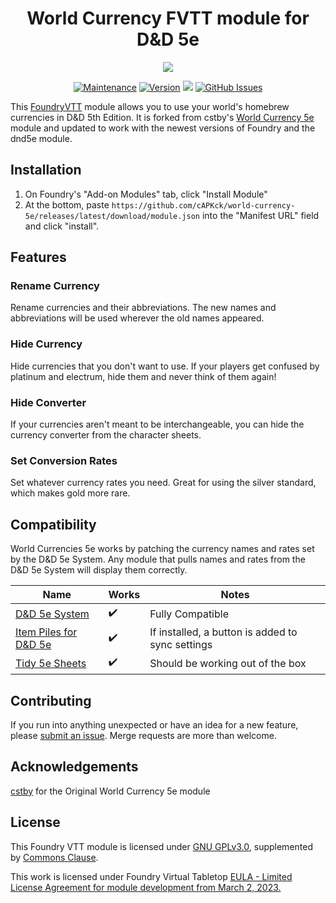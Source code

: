 <h1 align="center">World Currency FVTT module for D&D 5e</h1>

<p align="center">
<img src="https://gitlab.com/uploads/-/system/project/avatar/9199873/fvtt-solid-512.png?width=64" />
</p>
<p align="center">
<a href="https://github.com/cAPKck/5e-world-currency"><img src="https://img.shields.io/badge/Maintained%3F-yes-green.svg" alt="Maintenance"></a>
<a href="https://github.com/cAPKck/5e-world-currency"><img src="https://img.shields.io/github/v/release/cAPKck/5e-world-currency.svg" alt="Version"></a>
<a href="https://foundryvtt.com/releases/"><img src="https://img.shields.io/endpoint?url=https://foundryshields.com/version?url=https://github.com/cAPKck/5e-world-currency/releases/latest/download/module.json"></a>
<a href="https://github.com/cAPKck/5e-world-currency/issues"><img alt="GitHub Issues" src="https://img.shields.io/github/issues/cAPKck/5e-world-currency"></a>
</p>

This [FoundryVTT](https://foundryvtt.com) module allows you to use your world's homebrew currencies in D&D 5th Edition. It is forked from cstby's [World Currency 5e](https://github.com/cstby/foundryvtt-world-currency-5e) module and updated to work with the newest versions of Foundry and the dnd5e module.

## Installation

1. On Foundry's "Add-on Modules" tab, click "Install Module"
2. At the bottom, paste `https://github.com/cAPKck/world-currency-5e/releases/latest/download/module.json` into the "Manifest URL" field and click "install".

## Features

### Rename Currency

Rename currencies and their abbreviations. The new names and abbreviations will be used wherever the old names appeared.

### Hide Currency

Hide currencies that you don't want to use. If your players get confused by platinum and electrum, hide them and never think of them again!

### Hide Converter

If your currencies aren't meant to be interchangeable, you can hide the currency converter from the character sheets.

### Set Conversion Rates

Set whatever currency rates you need. Great for using the silver standard, which makes gold more rare.

## Compatibility

World Currencies 5e works by patching the currency names and rates set by the D&D 5e System. Any module that pulls names and rates from the D&D 5e System will display them correctly.

| **Name** | Works | Notes |
| --- | --- | --- |
| [D&D 5e System](https://github.com/foundryvtt/dnd5e) | :heavy_check_mark: | Fully Compatible |
| [Item Piles for D&D 5e](https://github.com/fantasycalendar/FoundryVTT-ItemPilesDND5e) | :heavy_check_mark: | If installed, a button is added to sync settings |
| [Tidy 5e Sheets](https://github.com/kgar/foundry-vtt-tidy-5e-sheets) | :heavy_check_mark: | Should be working out of the box |

## Contributing

If you run into anything unexpected or have an idea for a new feature, please [submit an issue](https://github.com/cAPKck/5e-world-currency/issues). Merge requests are more than welcome.

## Acknowledgements

[cstby](https://github.com/cstby) for the Original World Currency 5e module

## License

This Foundry VTT module is licensed under [GNU GPLv3.0](https://www.gnu.org/licenses/gpl-3.0.en.html), supplemented by [Commons Clause](https://commonsclause.com/).

This work is licensed under Foundry Virtual Tabletop [EULA - Limited License Agreement for module development from March 2, 2023.](https://foundryvtt.com/article/license/)
